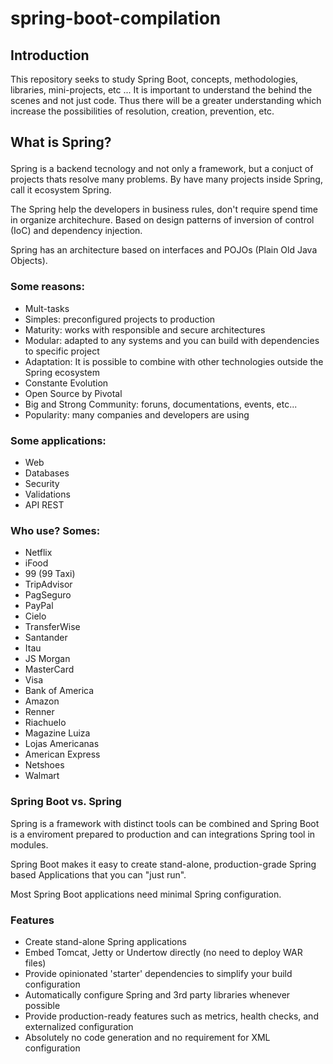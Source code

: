 # spring-boot-compilation


## Introduction
<p>This repository seeks to study Spring Boot, concepts, methodologies, libraries, mini-projects, etc ... It is important to understand the behind the scenes and not just code. Thus there will be a greater understanding which increase the possibilities of resolution, creation, prevention, etc.</p>



## What is Spring?</p>

<p>Spring is a backend tecnology and not only a framework, but a conjuct of projects thats resolve many problems. By have many projects inside Spring, call it ecosystem Spring.</p>

<p>The Spring help the developers in business rules, don't require spend time in organize architechure. Based on design patterns of inversion of control (IoC) and dependency injection.</p>

<p>Spring has an architecture based on interfaces and POJOs (Plain Old Java Objects).</p>

### Some reasons:

<ul>
  <li>Mult-tasks</li>
  <li>Simples: preconfigured projects to production</li>
  <li>Maturity: works with responsible and secure architectures</li>
  <li>Modular: adapted to any systems and you can build with dependencies to specific project</li>
  <li>Adaptation: It is possible to combine with other technologies outside the Spring ecosystem</li>
  <li>Constante Evolution</li>
  <li>Open Source by Pivotal</li>
  <li>Big and Strong Community: foruns, documentations, events, etc...</li>
  <li>Popularity: many companies and developers are using</li>
</ul>


### Some applications:

<ul>
  <li>Web</li>
  <li>Databases</li>
  <li>Security</li>
  <li>Validations</li>
  <li>API REST</li>
</ul>


### Who use? Somes:

<ul>
  <li>Netflix</li>
  <li>iFood</li>
  <li>99 (99 Taxi)</li>
  <li>TripAdvisor</li>
  <li>PagSeguro</li>
  <li>PayPal</li>
  <li>Cielo</li>
  <li>TransferWise</li>
  <li>Santander</li>
  <li>Itau</li>
  <li>JS Morgan</li>
  <li>MasterCard</li>
  <li>Visa</li>
  <li>Bank of America</li>
  <li>Amazon</li>
  <li>Renner</li>
  <li>Riachuelo</li>
  <li>Magazine Luiza</li>
  <li>Lojas Americanas</li>
  <li>American Express</li>
  <li>Netshoes</li>
  <li>Walmart</li>
</ul>


 ### Spring Boot vs. Spring

<p>Spring is a framework with distinct tools can be combined and Spring Boot is a enviroment prepared to production and can integrations Spring tool in modules.</p>

<p>Spring Boot makes it easy to create stand-alone, production-grade Spring based Applications that you can "just run".</p>

<p>Most Spring Boot applications need minimal Spring configuration.</p>


### Features

<ul>
  <li>Create stand-alone Spring applications</li>
  <li>Embed Tomcat, Jetty or Undertow directly (no need to deploy WAR files)</li>
  <li>Provide opinionated 'starter' dependencies to simplify your build configuration</li>
  <li>Automatically configure Spring and 3rd party libraries whenever possible</li>
  <li>Provide production-ready features such as metrics, health checks, and externalized configuration</li>
  <li>Absolutely no code generation and no requirement for XML configuration</li>
</ul>

